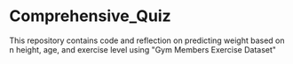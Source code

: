 # Comprehensive_Quiz
This repository contains code and reflection on predicting weight based on n height, age, and exercise level using "Gym Members Exercise Dataset"

